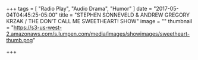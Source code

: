 +++
tags = [ "Radio Play", "Audio Drama", "Humor" ]
date = "2017-05-04T04:45:25-05:00"
title = "STEPHEN SONNEVELD & ANDREW GREGORY KRZAK / THE DON’T CALL ME SWEETHEART! SHOW"
image = ""
thumbnail = "https://s3-us-west-2.amazonaws.com/s.lumpen.com/media/images/showimages/sweetheart-thumb.png"

+++

